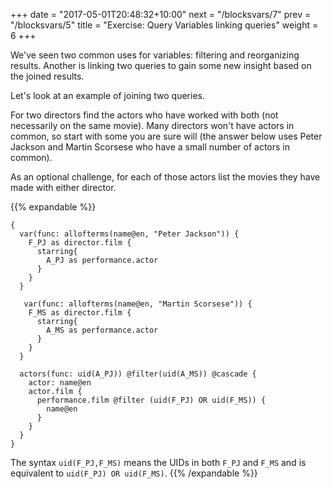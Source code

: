 +++
date = "2017-05-01T20:48:32+10:00"
next = "/blocksvars/7"
prev = "/blocksvars/5"
title = "Exercise: Query Variables linking queries"
weight = 6
+++

We've seen two common uses for variables: filtering and reorganizing results.  Another is linking two queries to gain some new insight based on the joined results.

Let's look at an example of joining two queries.

For two directors find the actors who have worked with both (not
necessarily on the same movie).  Many directors won't have actors in
common, so start with some you are sure will (the answer below uses
Peter Jackson and Martin Scorsese who have a small number of actors in
common).

As an optional challenge, for each
of those actors list the movies they have made with either director.



{{% expandable %}}
```
{
  var(func: allofterms(name@en, "Peter Jackson")) {
    F_PJ as director.film {
      starring{
        A_PJ as performance.actor
      }
    }
  }

   var(func: allofterms(name@en, "Martin Scorsese")) {
    F_MS as director.film {
      starring{
        A_MS as performance.actor
      }
    }
  }

  actors(func: uid(A_PJ)) @filter(uid(A_MS)) @cascade {
    actor: name@en
    actor.film {
      performance.film @filter (uid(F_PJ) OR uid(F_MS)) {
      	name@en
      }
    }
  }
}
```  
The syntax `uid(F_PJ,F_MS)` means the UIDs in both `F_PJ` and `F_MS` and is equivalent to `uid(F_PJ) OR uid(F_MS)`.
{{% /expandable %}}
